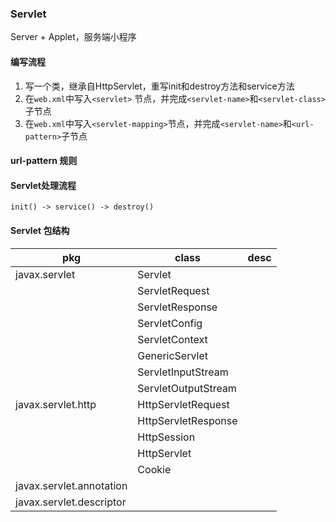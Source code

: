### Servlet

Server + Applet，服务端小程序

#### 编写流程

1. 写一个类，继承自HttpServlet，重写init和destroy方法和service方法
2. 在`web.xml`中写入`<servlet>` 节点，并完成`<servlet-name>`和`<servlet-class>`子节点
3. 在`web.xml`中写入`<servlet-mapping>`节点，并完成`<servlet-name>`和`<url-pattern>`子节点

#### url-pattern 规则

#### Servlet处理流程

`init() -> service() -> destroy()`

#### Servlet 包结构

| pkg                      | class               | desc |
| ------------------------ | ------------------- | ---- |
| javax.servlet            | Servlet             |      |
|                          | ServletRequest      |      |
|                          | ServletResponse     |      |
|                          | ServletConfig       |      |
|                          | ServletContext      |      |
|                          | GenericServlet      |      |
|                          | ServletInputStream  |      |
|                          | ServletOutputStream |      |
| javax.servlet.http       | HttpServletRequest  |      |
|                          | HttpServletResponse |      |
|                          | HttpSession         |      |
|                          | HttpServlet         |      |
|                          | Cookie              |      |
| javax.servlet.annotation |                     |      |
| javax.servlet.descriptor |                     |      |

